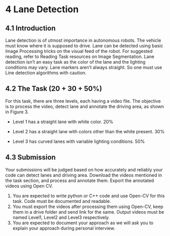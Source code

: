 # 4 Lane Detection 

## 4.1 Introduction 

Lane detection is of utmost importance in autonomous robots. The vehicle must know where it is supposed to drive. Lane can be detected using basic Image Processing tricks on the visual feed of the robot. For suggested reading, refer to Reading Task resources on Image Segmentation. Lane detection isn’t an easy task as the color of the lane and the lighting conditions may vary. Lane markers aren’t always straight. So one must use Line detection algorithms with caution. 

## 4.2 The Task (20 + 30 + 50%) 

For this task, there are three levels, each having a video file. The objective is to process the video, detect lane and annotate the driving area, as shown in Figure 3. 

- Level 1 has a straight lane with white color. 20% 

- Level 2 has a straight lane with colors other than the white present. 30% 

- Level 3 has curved lanes with variable lighting conditions. 50% 

  

## 4.3 Submission 

Your submissions will be judged based on how accurately and reliably your code can detect lanes and driving area. Download the videos mentioned in the task section, and process and annotate them. Export the annotated videos using Open CV. 

1. You are expected to write python or C++ code and use Open-CV for this task. Code must be documented and readable. 
2. You must export the videos after processing them using Open-CV, keep them in a drive folder and send link for the same. Output videos must be named Level1, Level2 and Level3 respectively. 
3. You are expected to document your approach as we will ask you to explain your approach during personal interview.